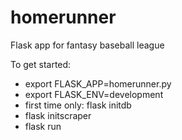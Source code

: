 # homerunner
Flask app for fantasy baseball league

To get started:
- export FLASK_APP=homerunner.py
- export FLASK_ENV=development
- first time only: flask initdb
- flask initscraper
- flask run

